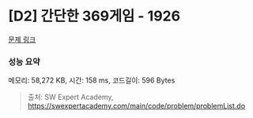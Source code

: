 # [D2] 간단한 369게임 - 1926 

[문제 링크](https://swexpertacademy.com/main/code/problem/problemDetail.do?contestProbId=AV5PTeo6AHUDFAUq) 

### 성능 요약

메모리: 58,272 KB, 시간: 158 ms, 코드길이: 596 Bytes



> 출처: SW Expert Academy, https://swexpertacademy.com/main/code/problem/problemList.do